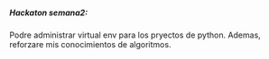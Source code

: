 ##### Hackaton semana2:
Podre administrar virtual env para los pryectos de python. Ademas, reforzare mis conocimientos de algoritmos.